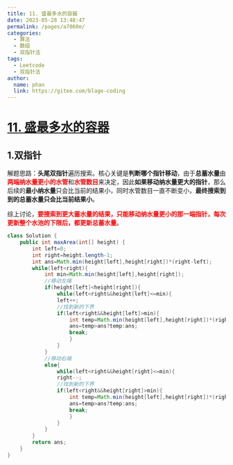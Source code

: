 ```yaml
---
title: 11. 盛最多水的容器
date: 2023-05-28 13:48:47
permalink: /pages/a7060e/
categories:
  - 算法
  - 数组
  - 双指针法
tags:
  - Leetcode
  - 双指针法
author: 
  name: phan
  link: https://gitee.com/blage-coding
---
```

# [11. 盛最多水的容器](https://leetcode.cn/problems/container-with-most-water/)

## 1.双指针

解题思路：**头尾双指针**遍历搜索。核心关键是**判断哪个指针移动**，由于**总蓄水量**由<font color="red">**两端纳水量更小的水管**</font>和<font color="red">**水管数目**</font>来决定，因此**如果移动纳水量更大的指针**，那么后续的**最小纳水量**只会比当前的结果小，同时水管数目一直不断变小，**最终搜索到到的总蓄水量只会比当前结果小**。

综上讨论，<font color="red">**要搜索到更大蓄水量的结果，只能移动纳水量更小的那一端指针，每次更新整个水池的下限后，都更新总蓄水量**</font>。

```java
class Solution {
    public int maxArea(int[] height) {
        int left=0;
        int right=height.length-1;
        int ans=Math.min(height[left],height[right])*(right-left);
        while(left<right){
            int min=Math.min(height[left],height[right]);
            //移动左端
            if(height[left]<height[right]){
                while(left<right&&height[left]<=min){
                left++;
                //找到新的下界
                if(left<right&&height[left]>min){
                    int temp=Math.min(height[left],height[right])*(right-left);
                    ans=temp>ans?temp:ans;
                    break;
                    }
                }
            }
            //移动右端
            else{
                while(left<right&&height[right]<=min){
                right--;
                //找到新的下界
                if(left<right&&height[right]>min){
                    int temp=Math.min(height[left],height[right])*(right-left);
                    ans=temp>ans?temp:ans;
                    break;
                    }
                }
            }
        }
        return ans;
    }
}
```

